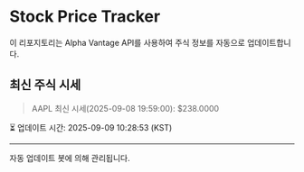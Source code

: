 
# Stock Price Tracker

이 리포지토리는 Alpha Vantage API를 사용하여 주식 정보를 자동으로 업데이트합니다.

## 최신 주식 시세
> AAPL 최신 시세(2025-09-08 19:59:00): $238.0000

⏳ 업데이트 시간: 2025-09-09 10:28:53 (KST)

---
자동 업데이트 봇에 의해 관리됩니다.
